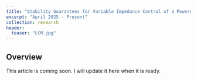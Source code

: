 ```yaml
---
title: "Stability Guarantees for Variable Impedance Control of a Powered Ankle-Knee Prosthesis(In Progress)"
excerpt: "April 2025 - Present"
collection: research
header:
  teaser: "LCM.jpg"
---
```


## Overview
This article is coming soon. I will update it here when it is ready.